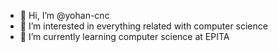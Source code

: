 - 👋 Hi, I’m @yohan-cnc
- 👀 I’m interested in everything related with computer science
- 🌱 I’m currently learning computer science at EPITA
